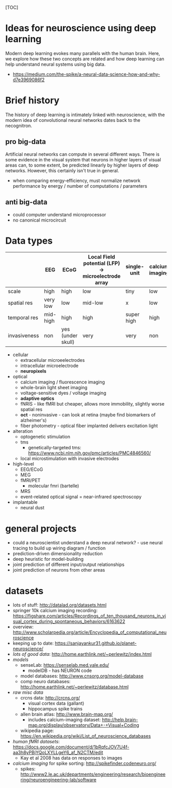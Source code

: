 [TOC]

# Ideas for neuroscience using deep learning

Modern deep learning evokes many parallels with the human brain. Here, we explore how these two concepts are related and how deep learning can help understand neural systems using big data.

- https://medium.com/the-spike/a-neural-data-science-how-and-why-d7e3969086f2

# Brief history

The history of deep learning is intimately linked with neuroscience, with the modern idea of convolutional neural networks dates back to the necognitron<dt-cite key="fukushima1982neocognitron"></dt-cite>.

## pro big-data

Artificial neural networks can compute in several different ways. There is some evidence in the visual system that neurons in higher layers of visual areas can, to some extent, be predicted linearly by higher layers of deep networks<dt-cite key="yamins2014performance"></dt-cite>. However, this certainly isn't true in general.

- when comparing energy-efficiency, must normalize network performance by energy / number of computations / parameters

## anti big-data

- could computer understand microprocessor
- no canonical microcircuit

# Data types

|              | EEG      | ECoG              | Local Field potential (LFP) -> microelectrode array | single-unit | calcium imaging | fMRI     |
| ------------ | -------- | ----------------- | --------------------------------------------------- | ----------- | --------------- | -------- |
| scale        | high     | high              | low                                                 | tiny        | low             | high     |
| spatial res  | very low | low               | mid-low                                             | x           | low             | mid-low  |
| temporal res | mid-high | high              | high                                                | super high  | high            | very low |
| invasiveness | non      | yes (under skull) | very                                                | very        | non             | non      |

- cellular
  - extracellular microeelectrodes
  - intracellular microelectrode
  - **neuropixels**
- optical
  - calcium imaging / fluorescence imaging
  - whole-brain light sheet imaging
  - voltage-sensitive dyes / voltage imaging
  - **adaptive optics**
  - fNRIS - like fMRI but cheaper, allows more immobility, slightly worse spatial res
  - **oct** - noninvasive - can look at retina (maybe find biomarkers of alzheimer's)
  - fiber photometry - optical fiber implanted delivers excitation light
- alteration
  - optogenetic stimulation
  - tms
    - genetically-targeted tms: https://www.ncbi.nlm.nih.gov/pmc/articles/PMC4846560/
  - local microstimulation with invasive electrodes
- high-level
  - EEG/ECoG
  - MEG
  - fMRI/PET
    - molecular fmri (bartelle)
  - MRS
  - event-related optical signal = near-infrared spectroscopy
- implantable
  - neural dust

# general projects

- could a neuroscientist understand a deep neural network? - use neural tracing to build up wiring diagram / function
- prediction-driven dimensionality reduction
- deep heuristic for model-building
- joint prediction of different input/output relationships
- joint prediction of neurons from other areas

# datasets

- lots of stuff: http://datalad.org/datasets.html
- springer 10k calcium imaging recording: https://figshare.com/articles/Recordings_of_ten_thousand_neurons_in_visual_cortex_during_spontaneous_behaviors/6163622 
- overview: http://www.scholarpedia.org/article/Encyclopedia_of_computational_neuroscience
- keeping up to date: https://sanjayankur31.github.io/planet-neuroscience/
- *lots of good data*: http://home.earthlink.net/~perlewitz/index.html
- *models*
  - senseLab: https://senselab.med.yale.edu/
    - modelDB - has NEURON code
  - model databases: http://www.cnsorg.org/model-database 
  - comp neuro databases: http://home.earthlink.net/~perlewitz/database.html
- *raw misc data*
  - crcns data: http://crcns.org/
    - visual cortex data (gallant)
    - hippocampus spike trains
  - allen brain atlas: http://www.brain-map.org/
    - includes calcium-imaging dataset: http://help.brain-map.org/display/observatory/Data+-+Visual+Coding
  - wikipedia page: https://en.wikipedia.org/wiki/List_of_neuroscience_databases
- *human fMRI datasets*: https://docs.google.com/document/d/1bRqfcJOV7U4f-aa3h8yPBjYQoLXYLLgeY6_af_N2CTM/edit
  - Kay et al 2008 has data on responses to images
- *calcium imaging* for spike sorting: http://spikefinder.codeneuro.org/
  - spikes: http://www2.le.ac.uk/departments/engineering/research/bioengineering/neuroengineering-lab/software

<script type="text/bibliography">
@article{hubel1962receptive,
  title={Receptive fields, binocular interaction and functional architecture in the cat's visual cortex},
  author={Hubel, David H and Wiesel, Torsten N},
  journal={The Journal of physiology},
  volume={160},
  number={1},
  pages={106--154},
  year={1962},
  publisher={Wiley Online Library},
  url={http://onlinelibrary.wiley.com/wol1/doi/10.1113/jphysiol.1962.sp006837/abstract}
}

@article{singh2017consensus,
  title={A consensus layer V pyramidal neuron can sustain interpulse-interval coding},
  author={Singh, Chandan and Levy, William B},
  journal={PloS one},
  volume={12},
  number={7},
  pages={e0180839},
  year={2017},
  publisher={Public Library of Science},
  url={http://journals.plos.org/plosone/article?id=10.1371/journal.pone.0180839}
}

@article{herz2006modeling,
  title={Modeling single-neuron dynamics and computations: a balance of detail and abstraction},
  author={Herz, Andreas VM and Gollisch, Tim and Machens, Christian K and Jaeger, Dieter},
  journal={science},
  volume={314},
  number={5796},
  pages={80--85},
  year={2006},
  publisher={American Association for the Advancement of Science},
  url={http://science.sciencemag.org/content/314/5796/80.long}
}

@article{carandini2004amplification,
  title={Amplification of trial-to-trial response variability by neurons in visual cortex},
  author={Carandini, Matteo},
  journal={PLoS biology},
  volume={2},
  number={9},
  pages={e264},
  year={2004},
  publisher={Public Library of Science},
  url={http://journals.plos.org/plosbiology/article?id=10.1371/journal.pbio.0020264}
}

@article{yamins2014performance,
  title={Performance-optimized hierarchical models predict neural responses in higher visual cortex},
  author={Yamins, Daniel LK and Hong, Ha and Cadieu, Charles F and Solomon, Ethan A and Seibert, Darren and DiCarlo, James J},
  journal={Proceedings of the National Academy of Sciences},
  volume={111},
  number={23},
  pages={8619--8624},
  year={2014},
  publisher={National Acad Sciences},
  url={http://www.pnas.org/content/111/23/8619}
}

@incollection{fukushima1982neocognitron,
  title={Neocognitron: A self-organizing neural network model for a mechanism of visual pattern recognition},
  author={Fukushima, Kunihiko and Miyake, Sei},
  booktitle={Competition and cooperation in neural nets},
  pages={267--285},
  year={1982},
  publisher={Springer}
}

@article{marr1976understanding,
  title={From understanding computation to understanding neural circuitry},
  author={Marr, David and Poggio, Tomaso},
  year={1976},
  url={https://dspace.mit.edu/handle/1721.1/5782}
}

@article{schuman2017survey,
  title={A survey of neuromorphic computing and neural networks in hardware},
  author={Schuman, Catherine D and Potok, Thomas E and Patton, Robert M and Birdwell, J Douglas and Dean, Mark E and Rose, Garrett S and Plank, James S},
  journal={arXiv preprint arXiv:1705.06963},
  year={2017},
  url={https://arxiv.org/abs/1705.06963}
}
</script>